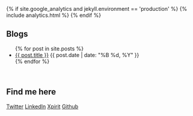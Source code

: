 <head>
{% if site.google_analytics and jekyll.environment == 'production' %}
{% include analytics.html %}
{% endif %}
</head>

## Blogs
<ul class="no-bullets">
  {% for post in site.posts %}
    <li>
      <a href="{{ post.url }}">{{ post.title }}</a> {{ post.date | date: "%B %d, %Y" }}
    </li>
  {% endfor %}
</ul>
<br>

## Find me here

[Twitter](https://twitter.com/RikGroenewoud)
[LinkedIn](https://www.linkedin.com/in/rikgroenewoud/)
[Xpirit](https://xpirit.com/team/rik-groenewoud/)
[Github](https://github.com/RikGr)
